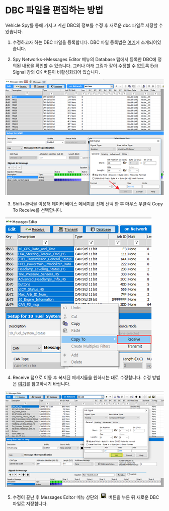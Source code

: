 # DBC 파일을 편집하는 방법

Vehicle Spy를 통해 가지고 계신 DBC의 정보를 수정 후 새로운 dbc 파일로 저장할 수 있습니다. 

1. 수정하고자 하는 DBC 파일을 등록합니다. DBC 파일 등록법은 [여기](#12-데이터베이스-플랫폼-생성-및-데이터베이스dbc-ldf-arxml-등록)에 소개되어있습니다.

2.	Spy Networks->Messages Editor 메뉴의 Database 탭에서 등록한 DBC에 정의된 내용을 확인할 수 있습니다. 그러나 아래 그림과 같이 수정할 수 없도록 Edit Signal 창의 OK 버튼이 비활성화되어 있습니다. 
 
![MessagesEditor-Database](../.gitbook/assets/MessagesEditor-Database.png)

3.	Shift+클릭을 이용해 데이터 베이스 메세지를 전체 선택 한 후 마우스 우클릭 Copy To Receive를 선택합니다.

![CopyToReceive](../.gitbook/assets/2021-10-14-10-26-34.png)

4. Receive 탭으로 이동 후 복제된 메세지들을 원하시는 대로 수정합니다. 수정 방법은 [여기](#41-수신-메세지-생성-및-dbc-파일-생성)를 참고하시기 바랍니다.  
 
![MessagesEditor-Receive](../.gitbook/assets/2021-10-14-10-31-12.png)

5. 수정이 끝난 후 Messages Editor 메뉴 상단의 ![MessagesEditor-ExportDatabase](../.gitbook/assets/2021-10-14-10-33-10.png) 버튼을 누른 뒤 새로운 DBC 파일로 저장합니다.
